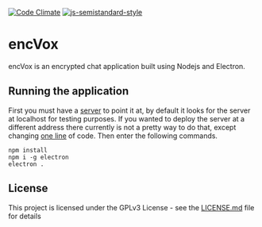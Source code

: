 [![Code Climate](https://codeclimate.com/github/codeclimate/codeclimate/badges/gpa.svg)](https://codeclimate.com/github/codeclimate/codeclimate) [![js-semistandard-style](https://img.shields.io/badge/code%20style-semistandard-brightgreen.svg?style=flat-square)](https://github.com/Flet/semistandard)

# encVox

encVox is an encrypted chat application built using Nodejs and Electron.

## Running the application

First you must have a [server](https://github.com/tylerstonge/encvox-server) to point it at, by default it looks for the server at localhost for testing purposes. If you wanted to deploy the server at a different address there currently is not a pretty way to do that, except changing [one line](https://github.com/tylerstonge/encvox-client/blob/master/index.js#L7) of code. Then enter the following commands.

```
npm install
npm i -g electron
electron .
```

## License
This project is licensed under the GPLv3 License - see the [LICENSE.md](LICENSE.md) file for details
